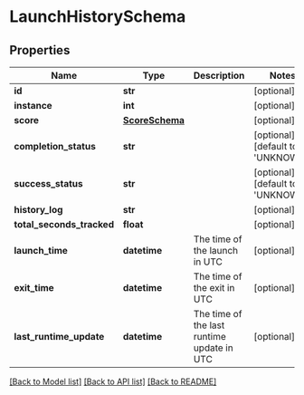 # LaunchHistorySchema

## Properties
Name | Type | Description | Notes
------------ | ------------- | ------------- | -------------
**id** | **str** |  | [optional] 
**instance** | **int** |  | [optional] 
**score** | [**ScoreSchema**](ScoreSchema.md) |  | [optional] 
**completion_status** | **str** |  | [optional] [default to 'UNKNOWN']
**success_status** | **str** |  | [optional] [default to 'UNKNOWN']
**history_log** | **str** |  | [optional] 
**total_seconds_tracked** | **float** |  | [optional] 
**launch_time** | **datetime** | The time of the launch in UTC | [optional] 
**exit_time** | **datetime** | The time of the exit in UTC | [optional] 
**last_runtime_update** | **datetime** | The time of the last runtime update in UTC | [optional] 

[[Back to Model list]](../README.md#documentation-for-models) [[Back to API list]](../README.md#documentation-for-api-endpoints) [[Back to README]](../README.md)


